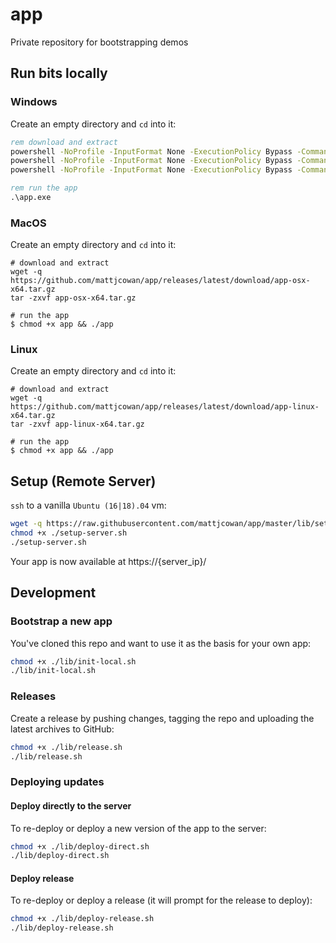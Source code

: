 # app

Private repository for bootstrapping demos

## Run bits locally

### Windows

Create an empty directory and `cd` into it:

```cmd
rem download and extract
powershell -NoProfile -InputFormat None -ExecutionPolicy Bypass -Command "[Net.ServicePointManager]::SecurityProtocol = 'tls12, tls11, tls'; $ProgressPreference = 'SilentlyContinue'; Invoke-WebRequest -Uri https://github.com/mattjcowan/app/releases/latest/download/app-win-x64.zip -OutFile app-win-x64.zip"
powershell -NoProfile -InputFormat None -ExecutionPolicy Bypass -Command "Unblock-File -Path app-win-x64.zip"
powershell -NoProfile -InputFormat None -ExecutionPolicy Bypass -Command "$global:ProgressPreference = 'SilentlyContinue'; Expand-Archive -Force -Path app-win-x64.zip -DestinationPath .\\"

rem run the app
.\app.exe
```

### MacOS

Create an empty directory and `cd` into it:

```shell
# download and extract
wget -q https://github.com/mattjcowan/app/releases/latest/download/app-osx-x64.tar.gz
tar -zxvf app-osx-x64.tar.gz

# run the app
$ chmod +x app && ./app
```

### Linux

Create an empty directory and `cd` into it:

```shell
# download and extract
wget -q https://github.com/mattjcowan/app/releases/latest/download/app-linux-x64.tar.gz
tar -zxvf app-linux-x64.tar.gz

# run the app
$ chmod +x app && ./app
```

## Setup (Remote Server)

`ssh` to a vanilla `Ubuntu (16|18).04` vm:

```bash
wget -q https://raw.githubusercontent.com/mattjcowan/app/master/lib/setup-server.sh
chmod +x ./setup-server.sh
./setup-server.sh
```

Your app is now available at https://{server_ip}/

## Development

### Bootstrap a new app

You've cloned this repo and want to use it as the basis for your own app:

```bash
chmod +x ./lib/init-local.sh
./lib/init-local.sh
```

### Releases

Create a release by pushing changes, tagging the repo and uploading the latest archives to GitHub:

```bash
chmod +x ./lib/release.sh
./lib/release.sh
```

### Deploying updates

#### Deploy directly to the server

To re-deploy or deploy a new version of the app to the server:

```bash
chmod +x ./lib/deploy-direct.sh
./lib/deploy-direct.sh
```

#### Deploy release

To re-deploy or deploy a release (it will prompt for the release to deploy):

```bash
chmod +x ./lib/deploy-release.sh
./lib/deploy-release.sh
```